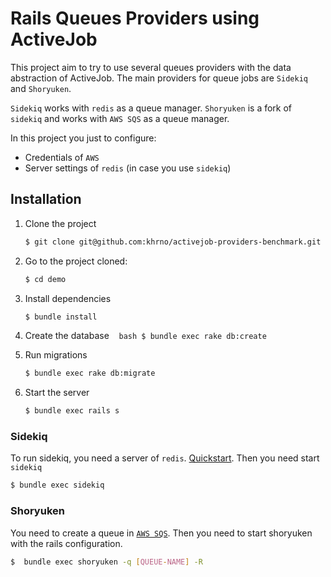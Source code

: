# Rails Queues Providers using ActiveJob

This project aim to try to use several queues providers with the data abstraction of ActiveJob.
The main providers for queue jobs are `Sidekiq` and `Shoryuken`.

`Sidekiq` works with `redis` as a queue manager.
`Shoryuken` is a fork of `sidekiq` and works with `AWS SQS` as a queue manager.

In this project you just to configure:
* Credentials of `AWS`
* Server settings of `redis` (in case you use `sidekiq`)

## Installation
1. Clone the project
    ```bash
    $ git clone git@github.com:khrno/activejob-providers-benchmark.git demo
    ```
2. Go to the project cloned:
    ```bash
    $ cd demo
    ```

3. Install dependencies
    ```bash
    $ bundle install
    ```
3. Create the database
    ```bash
    $ bundle exec rake db:create
    ```
    
4. Run migrations
    ```bash
    $ bundle exec rake db:migrate
    ```
    
5. Start the server
    ```bash
    $ bundle exec rails s
    ```
    
### Sidekiq
To run sidekiq, you need a server of `redis`. [Quickstart](https://redis.io/topics/quickstart). Then you need start `sidekiq`

```bash
$ bundle exec sidekiq
```

### Shoryuken
You need to create a queue in [`AWS SQS`](https://aws.amazon.com/sqs/). Then you need to start shoryuken with the rails configuration.

```bash
$  bundle exec shoryuken -q [QUEUE-NAME] -R
```
